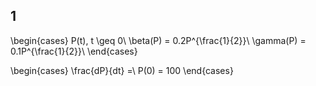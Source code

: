 ## 1
\begin{cases}
P(t), t \geq 0\\
\beta(P) = 0.2P^{\frac{1}{2}}\\
\gamma(P) = 0.1P^{\frac{1}{2}}\\
\end{cases}

\begin{cases}
\frac{dP}{dt} =\\
P(0) = 100
\end{cases}